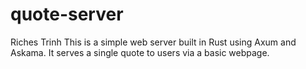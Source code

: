 # quote-server
Riches Trinh
This is a simple web server built in Rust using Axum and Askama.
It serves a single quote to users via a basic webpage.